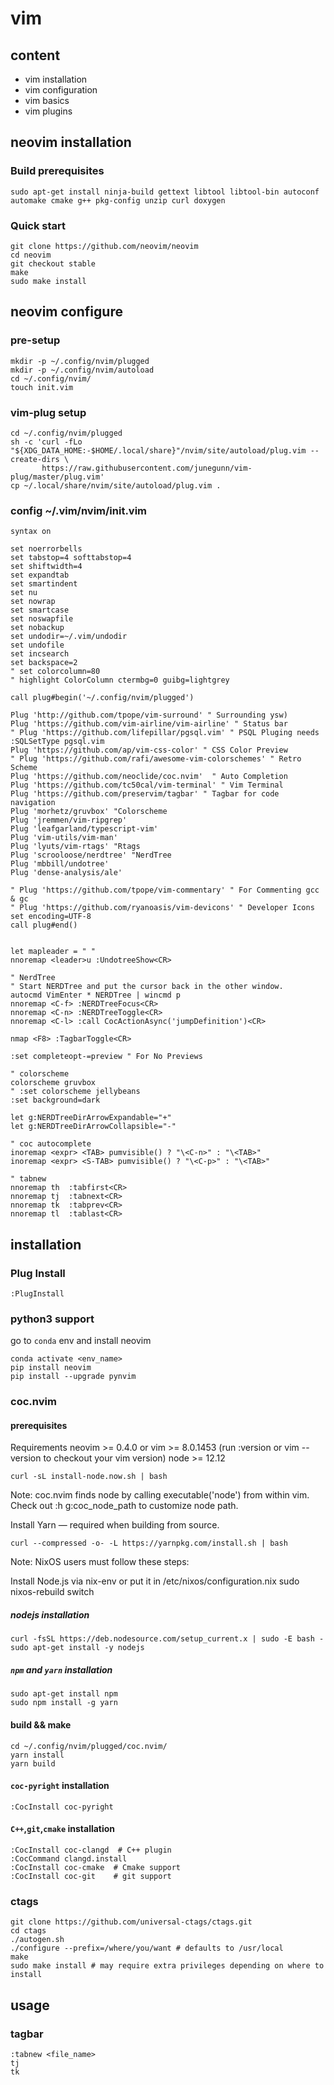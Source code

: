 # vim

## content

* vim installation
* vim configuration
* vim basics
* vim plugins

## neovim installation

### Build prerequisites

```linux
sudo apt-get install ninja-build gettext libtool libtool-bin autoconf automake cmake g++ pkg-config unzip curl doxygen
```
### Quick start

```
git clone https://github.com/neovim/neovim
cd neovim
git checkout stable
make
sudo make install
```

## neovim configure

### pre-setup

```linux
mkdir -p ~/.config/nvim/plugged
mkdir -p ~/.config/nvim/autoload
cd ~/.config/nvim/
touch init.vim
```

### vim-plug setup

```linux
cd ~/.config/nvim/plugged
sh -c 'curl -fLo "${XDG_DATA_HOME:-$HOME/.local/share}"/nvim/site/autoload/plug.vim --create-dirs \
       https://raw.githubusercontent.com/junegunn/vim-plug/master/plug.vim'
cp ~/.local/share/nvim/site/autoload/plug.vim .
```

### config ~/.vim/nvim/init.vim

```
syntax on

set noerrorbells
set tabstop=4 softtabstop=4
set shiftwidth=4
set expandtab
set smartindent
set nu
set nowrap
set smartcase
set noswapfile
set nobackup
set undodir=~/.vim/undodir
set undofile
set incsearch
set backspace=2
" set colorcolumn=80
" highlight ColorColumn ctermbg=0 guibg=lightgrey

call plug#begin('~/.config/nvim/plugged')

Plug 'http://github.com/tpope/vim-surround' " Surrounding ysw)
Plug 'https://github.com/vim-airline/vim-airline' " Status bar
" Plug 'https://github.com/lifepillar/pgsql.vim' " PSQL Pluging needs :SQLSetType pgsql.vim
Plug 'https://github.com/ap/vim-css-color' " CSS Color Preview
" Plug 'https://github.com/rafi/awesome-vim-colorschemes' " Retro Scheme
Plug 'https://github.com/neoclide/coc.nvim'  " Auto Completion
Plug 'https://github.com/tc50cal/vim-terminal' " Vim Terminal
Plug 'https://github.com/preservim/tagbar' " Tagbar for code navigation
Plug 'morhetz/gruvbox' "Colorscheme
Plug 'jremmen/vim-ripgrep'
Plug 'leafgarland/typescript-vim'
Plug 'vim-utils/vim-man'
Plug 'lyuts/vim-rtags' "Rtags
Plug 'scrooloose/nerdtree' "NerdTree
Plug 'mbbill/undotree'
Plug 'dense-analysis/ale'

" Plug 'https://github.com/tpope/vim-commentary' " For Commenting gcc & gc
" Plug 'https://github.com/ryanoasis/vim-devicons' " Developer Icons
set encoding=UTF-8
call plug#end()


let mapleader = " "
nnoremap <leader>u :UndotreeShow<CR>

" NerdTree
" Start NERDTree and put the cursor back in the other window.
autocmd VimEnter * NERDTree | wincmd p
nnoremap <C-f> :NERDTreeFocus<CR>
nnoremap <C-n> :NERDTreeToggle<CR>
nnoremap <C-l> :call CocActionAsync('jumpDefinition')<CR>

nmap <F8> :TagbarToggle<CR>

:set completeopt-=preview " For No Previews

" colorscheme
colorscheme gruvbox
" :set colorscheme jellybeans
:set background=dark

let g:NERDTreeDirArrowExpandable="+"
let g:NERDTreeDirArrowCollapsible="-"

" coc autocomplete
inoremap <expr> <TAB> pumvisible() ? "\<C-n>" : "\<TAB>"
inoremap <expr> <S-TAB> pumvisible() ? "\<C-p>" : "\<TAB>"

" tabnew
nnoremap th  :tabfirst<CR>
nnoremap tj  :tabnext<CR>
nnoremap tk  :tabprev<CR>
nnoremap tl  :tablast<CR>
```

## installation

### Plug Install

```
:PlugInstall
```

### python3 support

go to `conda` env and install neovim

```
conda activate <env_name>
pip install neovim
pip install --upgrade pynvim
```

### coc.nvim

#### prerequisites

Requirements
neovim >= 0.4.0 or vim >= 8.0.1453 (run :version or vim --version to checkout your vim version)
node >= 12.12

```
curl -sL install-node.now.sh | bash
```

Note: coc.nvim finds node by calling executable('node') from within vim. Check out :h g:coc_node_path to customize node path.

Install Yarn — required when building from source.
```
curl --compressed -o- -L https://yarnpkg.com/install.sh | bash
```
Note: NixOS users must follow these steps:

Install Node.js via nix-env or put it in /etc/nixos/configuration.nix
sudo nixos-rebuild switch

##### nodejs installation

```
curl -fsSL https://deb.nodesource.com/setup_current.x | sudo -E bash -
sudo apt-get install -y nodejs
```

##### `npm` and `yarn` installation

```
sudo apt-get install npm
sudo npm install -g yarn
```

#### build && make

```
cd ~/.config/nvim/plugged/coc.nvim/
yarn install
yarn build
```
#### `coc-pyright` installation

```
:CocInstall coc-pyright
```

#### `C++`,`git`,`cmake` installation

```
:CocInstall coc-clangd  # C++ plugin
:CocCommand clangd.install
:CocInstall coc-cmake  # Cmake support
:CocInstall coc-git    # git support
```

### ctags

```
git clone https://github.com/universal-ctags/ctags.git
cd ctags
./autogen.sh
./configure --prefix=/where/you/want # defaults to /usr/local
make
sudo make install # may require extra privileges depending on where to install
```

## usage

### tagbar

```
:tabnew <file_name>
tj
tk
```
